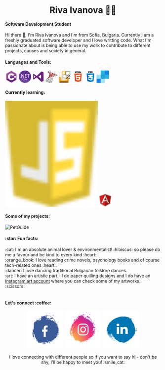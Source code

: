 
<h1 align="center">Riva Ivanova 👩‍💻</h1>

<h4> Software Development Student </h4>

Hi there 👋, I'm Riva Ivanova and I'm from Sofia, Bulgaria. Currently I am a freshly graduated software developer and I love writting code. What I'm passionate about is being able to use my work to contribute to different projects, causes and society in general.

<h4> Languages and Tools: </h4>

<a href="http://csharp.net/" title="C#" rel="nofollow"><img src="https://raw.githubusercontent.com/RivaIvanova/RivaIvanova/main/assets/icons/csharp.png" style="max-width:100%;"></a>
<a href="https://dotnet.microsoft.com/" title="DotNetCore" rel="nofollow"><img src="https://raw.githubusercontent.com/RivaIvanova/RivaIvanova/main/assets/icons/dotnetcore.png" style="max-width:100%;"></a>
<a href="https://visualstudio.microsoft.com/" title="Visual Studio" rel="nofollow"><img src="https://raw.githubusercontent.com/RivaIvanova/RivaIvanova/main/assets/icons/visualstudio.png" style="max-width:100%;"></a>
<a href="https://www.microsoft.com/en-us/sql-server/sql-server-2019" title="Microsoft SQL Server" rel="nofollow"><img src="https://raw.githubusercontent.com/RivaIvanova/RivaIvanova/main/assets/icons/mssql.png" style="max-width:100%;"></a>
<a href="https://docs.microsoft.com/en-us/sql/ssms/download-sql-server-management-studio-ssms?view=sql-server-ver15" title="SQL Server Management Studio" rel="nofollow"><img src="https://raw.githubusercontent.com/RivaIvanova/RivaIvanova/main/assets/icons/ssms.png" style="max-width:100%;"></a>
<img title="HTML5" src="https://raw.githubusercontent.com/RivaIvanova/RivaIvanova/main/assets/icons/html5.png" style="max-width:100%;">
<img title="CSS3" src="https://raw.githubusercontent.com/RivaIvanova/RivaIvanova/main/assets/icons/css3.png" style="max-width:100%;">
<a href="https://sendgrid.com/" title="SendGrid" rel="nofollow"><img src="https://raw.githubusercontent.com/RivaIvanova/RivaIvanova/main/assets/icons/sendgrid.png" style="max-width:100%;"></a> 

<h4> Currently learning: </h4>

<a href="https://en.wikipedia.org/wiki/JavaScript" title="JavaScript" rel="nofollow"><img src="https://raw.githubusercontent.com/RivaIvanova/RivaIvanova/main/assets/icons/js.png" style="width:300px;"></a>
<a href="https://angular.io/" title="Angular" rel="nofollow"><img src="https://raw.githubusercontent.com/RivaIvanova/RivaIvanova/main/assets/icons/angular.png" style="max-width:100%;"></a>

<h4> Some of my projects: </h4>

<img title="PetGuide" src="https://github.com/RivaIvanova/RivaIvanova/blob/main/assets/gifs/PetGuide%20GIF%20300px.gif" style="max-width:100%;"> 

<h4> :star: Fun facts: </h4>
:cat: I'm an absolute animal lover & environmentalist! :hibiscus: so please do me a favour and be kind to every kind :heart:
</br>
:orange_book: I love reading crime novels, psychology books and of course tech-related ones :heart:.
</br>
:dancer: I love dancing traditional Bulgarian folklore dances.
 <br>
:art: I have an artistic part - I do paper quilling designs and I do have an 
<a href="https://www.instagram.com/quilling.factory/">instagram art account</a>
 where you can check some of my artworks. :scissors:

</br>
</br>

<h4> Let's connect :coffee: </h4>

<div align="center">
<a href="https://www.facebook.com/RivaIIvanova/"><img src="https://raw.githubusercontent.com/RivaIvanova/RivaIvanova/main/assets/icons/facebook.png" width="120px" height="120px"></a>
<a href="https://www.instagram.com/riva.ivanova/"><img src="https://raw.githubusercontent.com/RivaIvanova/RivaIvanova/main/assets/icons/instagram.png" width="120px" height="120px"></a>
<a href="https://www.linkedin.com/in/riva-ivanova-3930281b9/"><img src="https://raw.githubusercontent.com/RivaIvanova/RivaIvanova/main/assets/icons/linkedin.png" width="120px" height="120px"></a>
</br>
</br>
I love connecting with different people so if you want to say hi - don't be shy, I'll be happy to meet you! :smile_cat:
 </div>



<!--
**RivaIvanova/RivaIvanova** is a ✨ _special_ ✨ repository because its `README.md` (this file) appears on your GitHub profile.

Here are some ideas to get you started:

- 🔭 I’m currently working on ...
- 🌱 I’m currently learning ...
- 👯 I’m looking to collaborate on ...
- 🤔 I’m looking for help with ...
- 💬 Ask me about ...
- 📫 How to reach me: ...
- 😄 Pronouns: ...
- ⚡ Fun fact: ...
-->
